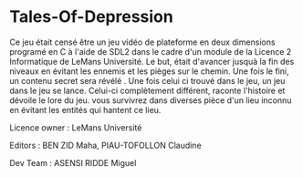 # Tales-Of-Depression

Ce jeu était censé être un jeu vidéo de plateforme en deux dimensions programé en C à l'aide de SDL2 dans le cadre d'un module de la Licence 2 Informatique de LeMans Université.
Le but, était d'avancer jusquà la fin des niveaux en évitant les ennemis et les pièges sur le chemin. Une fois le fini, un contenu secret sera révélé . Une fois celui ci  trouvé dans le jeu, un jeu dans le jeu se lance.
Celui-ci complètement différent, raconte l'histoire et dévoile le lore du jeu. vous survivrez dans diverses pièce d'un lieu inconnu en évitant les entités qui hantent ce lieu.


Licence owner : LeMans Université

Editors : BEN ZID Maha, PIAU-TOFOLLON Claudine

Dev Team : ASENSI RIDDE Miguel
